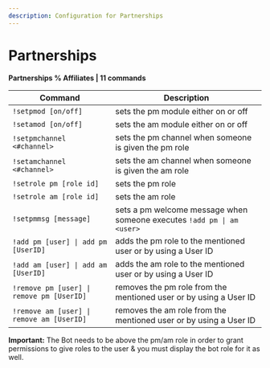 ```yaml
---
description: Configuration for Partnerships
---
```


# Partnerships

**Partnerships % Affiliates | 11 commands**

| Command                                   | Description                                                            |
| ----------------------------------------- | ---------------------------------------------------------------------- |
| `!setpmod [on/off]`                       | sets the pm module either on or off                                    |
| `!setamod [on/off]`                       | sets the am module either on or off                                    |
| `!setpmchannel <#channel>`                | sets the pm channel when someone is given the pm role                  |
| `!setamchannel <#channel>`                | sets the am channel when someone is given the am role                  |
| `!setrole pm [role id]`                   | sets the pm role                                                       |
| `!setrole am [role id]`                   | sets the am role                                                       |
| `!setpmmsg [message]`                     | sets a pm welcome message when someone executes `!add pm \| am <user>` |
| `!add pm [user] \| add pm [UserID]`       | adds the pm role to the mentioned user or by using a User ID           |
| `!add am [user] \| add am [UserID]`       | adds the am role to the mentioned user or by using a User ID           |
| `!remove pm [user] \| remove pm [UserID]` | removes the pm role from the mentioned user or by using a User ID      |
| `!remove am [user] \| remove am [UserID]` | removes the am role from the mentioned user or by using a User ID      |

**Important:** The Bot needs to be above the pm/am role in order to grant permissions to give roles to the user & you must display the bot role for it as well.
